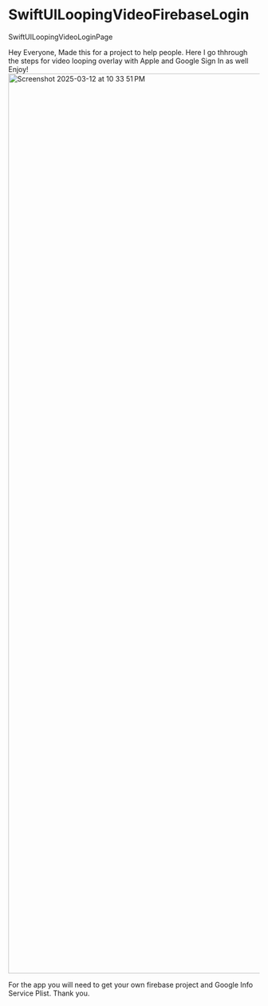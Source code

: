 # SwiftUILoopingVideoFirebaseLogin
SwiftUILoopingVideoLoginPage

Hey Everyone,
Made this for a project to help people. Here I go thhrough the steps for video looping overlay with Apple and Google Sign In as well Enjoy!
<img width="1802" alt="Screenshot 2025-03-12 at 10 33 51 PM" src="https://github.com/user-attachments/assets/43c52882-db63-4bcf-85dc-e154993311f1" />



For the app you will need to get your own firebase project and Google Info Service Plist. Thank you.
